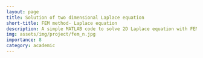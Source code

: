 ```yaml
---
layout: page
title: Solution of two dimensional Laplace equation
short-title: FEM method- Laplace equation
description: A simple MATLAB code to solve 2D Laplace equation with FEM method  
img: assets/img/project/fem_n.jpg
importance: 8
category: academic
---
```

